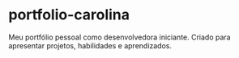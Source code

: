 # portfolio-carolina
Meu portfólio pessoal como desenvolvedora iniciante. Criado para apresentar projetos, habilidades e aprendizados.
